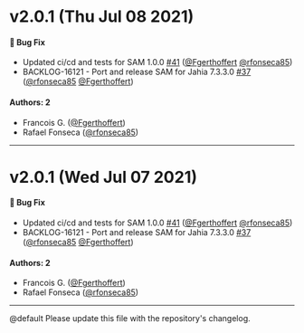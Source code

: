 # v2.0.1 (Thu Jul 08 2021)

#### 🐛 Bug Fix

- Updated ci/cd and tests for SAM 1.0.0 [#41](https://github.com/Jahia/server-availability-manager/pull/41) ([@Fgerthoffert](https://github.com/Fgerthoffert) [@rfonseca85](https://github.com/rfonseca85))
- BACKLOG-16121 - Port and release SAM for Jahia 7.3.3.0 [#37](https://github.com/Jahia/server-availability-manager/pull/37) ([@rfonseca85](https://github.com/rfonseca85) [@Fgerthoffert](https://github.com/Fgerthoffert))

#### Authors: 2

- Francois G. ([@Fgerthoffert](https://github.com/Fgerthoffert))
- Rafael Fonseca ([@rfonseca85](https://github.com/rfonseca85))

---

# v2.0.1 (Wed Jul 07 2021)

#### 🐛 Bug Fix

- Updated ci/cd and tests for SAM 1.0.0 [#41](https://github.com/Jahia/server-availability-manager/pull/41) ([@Fgerthoffert](https://github.com/Fgerthoffert) [@rfonseca85](https://github.com/rfonseca85))
- BACKLOG-16121 - Port and release SAM for Jahia 7.3.3.0 [#37](https://github.com/Jahia/server-availability-manager/pull/37) ([@rfonseca85](https://github.com/rfonseca85) [@Fgerthoffert](https://github.com/Fgerthoffert))

#### Authors: 2

- Francois G. ([@Fgerthoffert](https://github.com/Fgerthoffert))
- Rafael Fonseca ([@rfonseca85](https://github.com/rfonseca85))

---

@default
Please update this file with the repository's changelog.
